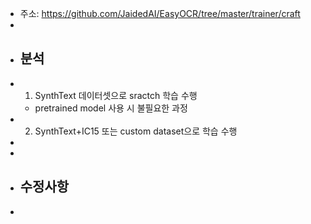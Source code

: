 - 주소: https://github.com/JaidedAI/EasyOCR/tree/master/trainer/craft
-
- ## 분석
- 1) SynthText 데이터셋으로 sractch 학습 수행
	- pretrained model 사용 시 불필요한 과정
- 2) SynthText+IC15 또는 custom dataset으로 학습 수행
-
-
- ## 수정사항
-